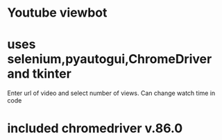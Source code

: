# Youtube viewbot
# uses selenium,pyautogui,ChromeDriver and tkinter
Enter url of video and select number of views.
Can change watch time in code
# included chromedriver v.86.0

